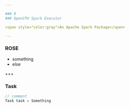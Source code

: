 ```yaml
---

### R
### OpenCPU Spark Executor

<span style="color:gray">An Apache Spark Package</span>

---
```


### ROSE

  - something
  - else

+++

### Task

```scala
// comment
Task task = Something
```
